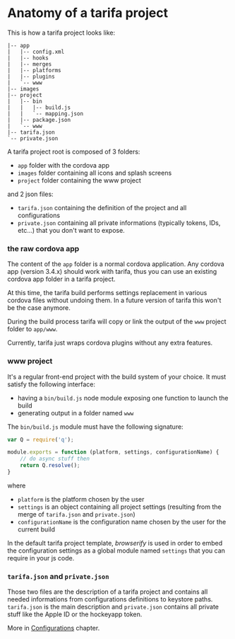 # Anatomy of a tarifa project

This is how a tarifa project looks like:

```
|-- app
|   |-- config.xml
|   |-- hooks
|   |-- merges
|   |-- platforms
|   |-- plugins
|   `-- www
|-- images
|-- project
|   |-- bin
|   |   |-- build.js
|   |   `-- mapping.json
|   |-- package.json
|   `-- www
|-- tarifa.json
`-- private.json
```

A tarifa project root is composed of 3 folders:

* `app` folder with the cordova app
* `images` folder containing all icons and splash screens
* `project` folder containing the www project

and 2 json files:

* `tarifa.json` containing the definition of the project and all configurations
* `private.json` containing all private informations (typically tokens, IDs,
  etc...) that you don't want to expose.

### the raw cordova app

The content of the `app` folder is a normal cordova application. Any cordova app
(version 3.4.x) should work with tarifa, thus you can use an existing cordova
app folder in a tarifa project.

At this time, the tarifa build performs settings replacement in various cordova
files without undoing them. In a future version of tarifa this won't be the case
anymore.

During the build process tarifa will copy or link the output of the `www` project
folder to `app/www`.

Currently, tarifa just wraps cordova plugins without any extra features.

### www project

It's a regular front-end project with the build system of your choice. It must
satisfy the following interface:

* having a `bin/build.js` node module exposing one function to launch the build
* generating output in a folder named `www`

The `bin/build.js` module must have the following signature:

``` javascript
var Q = require('q');

module.exports = function (platform, settings, configurationName) {
    // do async stuff then
    return Q.resolve();
}
```

 where

* `platform` is the platform chosen by the user
* `settings` is an object containing all project settings (resulting from the
merge of `tarifa.json` and `private.json`)
* `configurationName` is the configuration name chosen by the user for the current build

In the default tarifa project template, *browserify* is used in order to embed the configuration settings as
a global module named `settings` that you can require in your js code.

### `tarifa.json` and `private.json`

Those two files are the description of a tarifa project and contains all needed
informations from configurations definitions to keystore paths. `tarifa.json` is the
main description and `private.json` contains all private stuff like the Apple ID
or the hockeyapp token.

More in [Configurations](../configuration/index.md) chapter.
